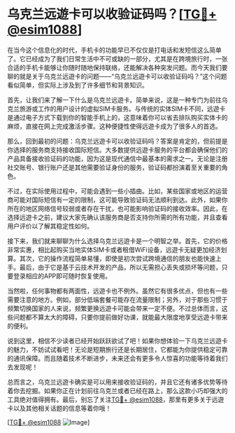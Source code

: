 # 乌克兰远遊卡可以收验证码吗？[[TG💪+ @esim1088](https://t.me/s/esim1088)]

在当今这个信息化的时代，手机卡的功能早已不仅仅是打电话和发短信这么简单了。它已经成为了我们日常生活中不可或缺的一部分，尤其是在跨境旅行时，一张合适的手机卡能够让你随时随地保持联络，还能解决各种突发问题。而今天我们要聊的就是关于乌克兰远遊卡的问题——“乌克兰远遊卡可以收验证码吗？”这个问题看似简单，但实际上涉及到了许多细节和背景知识。

首先，让我们来了解一下什么是乌克兰远遊卡。简单来说，这是一种专门为前往乌克兰旅游或工作的用户设计的虚拟SIM卡服务。与传统的实体SIM卡不同，远遊卡是通过电子方式下载到你的智能手机上的，这意味着你可以省去排队购买实体卡的麻烦，直接在网上完成激活步骤。这种便捷性使得远遊卡成为了很多人的首选。

那么，回到最初的问题：乌克兰远遊卡可以收验证码吗？答案是肯定的，但前提是你选择的服务商支持接收国际短信。大多数提供远遊卡服务的平台都会确保他们的产品具备接收验证码的功能，因为这是现代通信中最基本的需求之一。无论是注册社交账号、银行账户还是其他需要验证身份的服务，验证码都扮演着至关重要的角色。

不过，在实际使用过程中，可能会遇到一些小插曲。比如，某些国家或地区的运营商可能对国际短信有一定的限制，这可能导致验证码无法顺利到达。此外，如果你所在的地区网络信号较弱或者存在干扰，也可能影响验证码的接收效率。因此，在选择远遊卡之前，建议大家先确认该服务商是否支持你所需的所有功能，并且查看用户评价以了解其稳定性如何。

接下来，我们就来聊聊为什么选择乌克兰远遊卡是一个明智之举。首先，它的价格非常实惠，相比起购买当地实体SIM卡或者租借WiFi设备，远遊卡无疑更加经济划算。其次，它的操作流程简单易懂，即使是初次尝试跨境通信的朋友也能快速上手。最后，由于它是基于云技术开发的产品，所以无需担心丢失或损坏等问题，只要登录相应的APP即可随时恢复使用。

当然啦，任何事物都有两面性，远遊卡也不例外。虽然它有很多优点，但也有一些需要注意的地方。例如，部分低端套餐可能存在流量限制；另外，对于那些习惯于频繁切换国家的人来说，频繁更换远遊卡可能会带来一定不便。不过总体而言，这些问题都不算太大的障碍，只要你提前做好功课，就能最大限度地享受远遊卡带来的便利。

说到这里，相信不少读者已经开始跃跃欲试了吧！如果你想体验一下乌克兰远遊卡的魅力，不妨试试看吧！无论是短期旅行还是长期居住，它都能为你提供稳定可靠的通讯保障。而且随着技术不断进步，未来还会有更多令人惊喜的功能等待着我们去发现呢！

总而言之，乌克兰远遊卡确实是可以用来接收验证码的，并且它还有诸多优势等待着你去挖掘。如果你正在计划前往乌克兰或者已经在路上，那么这款小巧却强大的工具绝对值得拥有。最后，别忘了关注[TG💪+ @esim1088](https://t.me/s/esim1088)，那里有更多关于远遊卡以及其他相关话题的信息等着你哦！

[[TG💪+ @esim1088](https://t.me/s/esim1088) ![Image](https://i.postimg.cc/4NQfJmqS/Snipaste-2025-05-13-00-14-12.png)]